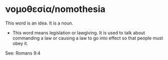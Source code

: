 # νομοθεσία/nomothesia
This word is an idea. It is a noun.
* This word means legislation or lawgiving. It is used to talk about commanding a law or causing a law to go into effect so that people must obey it.

See: Romans 9:4
